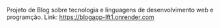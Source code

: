 Projeto de Blog sobre tecnologia e linguagens de desenvolvimento web e programção.
Link: https://blogapp-lft1.onrender.com

